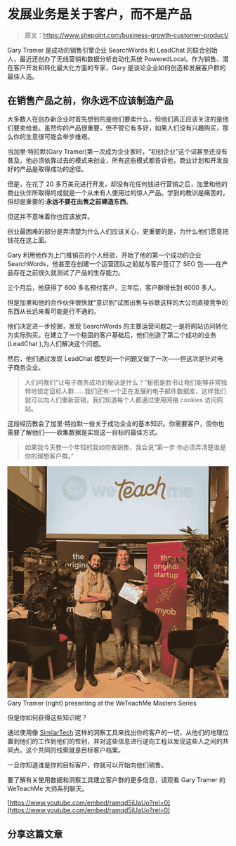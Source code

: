 # 发展业务是关于客户，而不是产品

> 原文：<https://www.sitepoint.com/business-growth-customer-product/>

Gary Tramer 是成功的销售引擎企业 SearchWords 和 LeadChat 的联合创始人，最近还创办了无线营销和数据分析自动化系统 PoweredLocal。作为销售、潜在客户开发和转化最大化方面的专家，Gary 是谈论企业如何创造和发展客户群的最佳人选。

## 在销售产品之前，你永远不应该制造产品

大多数人在创办新企业时首先想到的是他们要卖什么，但他们真正应该关注的是他们要卖给谁。虽然你的产品很重要，但不管它有多好，如果人们没有兴趣购买，那么你的生意很可能会举步维艰。

当加里·特拉默(Gary Tramer)第一次成为企业家时，“初创企业”这个词甚至还没有普及。他必须依靠过去的模式来创业，所有这些模式都告诉他，商业计划和开发良好的产品是取得成功的途径。

但是，在花了 20 多万美元进行开发，却没有花任何钱进行营销之后，加里和他的商业伙伴所取得的成就是一个从未有人使用过的惊人产品。学到的教训是痛苦的，但却是重要的:**永远不要在出售之前建造东西**。

但这并不意味着你也应该放弃。

创业最困难的部分是弄清楚为什么人们应该关心，更重要的是，为什么他们愿意把钱花在这上面。

Gary 利用他作为上门推销员的个人经验，开始了他的第一个成功的企业 SearchWords，他甚至在创建一个运营团队之前就与客户签订了 SEO 包——在产品存在之前很久就测试了产品的生存能力。

三个月后，他获得了 600 多名预付客户，三年后，客户群增长到 6000 多人。

但是加里和他的合作伙伴很快就“意识到”试图出售与谷歌这样的大公司直接竞争的东西从长远来看可能是行不通的。

他们决定进一步挖掘，发现 SearchWords 的主要运营问题之一是将网站访问转化为实际购买。在建立了一个稳固的客户基础后，他们创造了第二个成功的业务(LeadChat ),为人们解决这个问题。

然后，他们通过发现 LeadChat 模型的一个问题又做了一次——但这次是针对电子商务企业。

> 人们问我们“让电子商务成功的秘诀是什么？”秘密是脸书让我们能够非常独特地锁定目标人群……我们还有一个正在发展的电子邮件数据库，这样我们就可以向人们重新营销，我们知道每个人都通过使用网络 cookies 访问网站。

这段经历教会了加里·特拉默一些关于成功企业的基本知识。你需要客户，但你也需要了解他们——收集数据是实现这一目标的最佳方式。

> 如果我今天教一个年轻的我如何做销售，我会说“第一步:你必须弄清楚谁是你的理想客户群。”

![Gary Tramer](img/63c2e742c0c32c738872fe22d21d6e2b.png)Gary Tramer (right) presenting at the WeTeachMe Masters Series

但是你如何获得这些知识呢？

通过使用像 [SimilarTech](https://www.similartech.com/) 这样的洞察工具来找出你的客户的一切，从他们的地理位置到他们的工作到他们的性别，并对这些信息进行逆向工程以发现这些人之间的共同点。这个共同的线索就是目标客户档案。

一旦你知道谁是你的目标客户，你就可以开始向他们销售。

要了解有关使用数据和洞察工具建立客户群的更多信息，请观看 Gary Tramer 的 WeTeachMe 大师系列聊天。

[https://www.youtube.com/embed/ramqd5iUaUo?rel=0](https://www.youtube.com/embed/ramqd5iUaUo?rel=0)

## 分享这篇文章